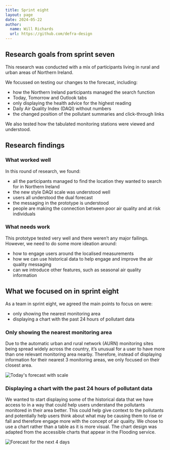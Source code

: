 ```yaml
---
title: Sprint eight
layout: page
date: 2024-05-22
author:
  name: Will Richards
  url: https://github.com/defra-design
---
```


## Research goals from sprint seven

This research was conducted with a mix of participants living in rural and urban areas of Northern Ireland.

We focussed on testing our changes to the forecast, including:
* how the Northern Ireland participants managed the search function
* Today, Tomorrow and Outlook tabs
* only displaying the health advice for the highest reading
* Daily Air Quality Index (DAQI) without numbers  
* the changed position of the pollutant summaries and click-through links

We also tested how the tabulated monitoring stations were viewed and understood.


## Research findings

### What worked well

In this round of research, we found:

* all the participants managed to find the location they wanted to search for in Northern Ireland
* the new style DAQI scale was understood well
* users all understood the dual forecast 
* the messaging in the prototype is understood
* people are making the connection between poor air quality and at risk individuals


### What needs work

This prototype tested very well and there weren’t any major failings. However, we need to do some more ideation around:
* how to engage users around the localised measurements
* how we can use historical data to help engage and improve the air quality messaging
* can we introduce other features, such as seasonal air quality information



## What we focused on in sprint eight

As a team in sprint eight, we agreed the main points to focus on were:  

* only showing the nearest monitoring area
* displaying a chart with the past 24 hours of pollutant data

### Only showing the nearest monitoring area

Due to the automatic urban and rural network (AURN) monitoring sites being spread widely across the country, it’s unusual for a user to have more than one relevant monitoring area nearby. Therefore, instead of displaying information for their nearest 3 monitoring areas, we only focused on their closest area. 

![Today's forecast with scale](../../images/sprint-six/todays-forecast.png "")

   

### Displaying a chart with the past 24 hours of pollutant data

We wanted to start displaying some of the historical data that we have access to in a way that could help users understand the  pollutants monitored in their area better. This could help give context to the pollutants and potentially help users think about what may be causing them to rise or fall and therefore engage more with the concept of air quality. We chose to use a chart rather than a table as it is more visual. The chart design was adapted from the accessible charts that appear in the Flooding service. 

![Forecast for the next 4 days](../../images/sprint-six/4day-forecast.png "")

